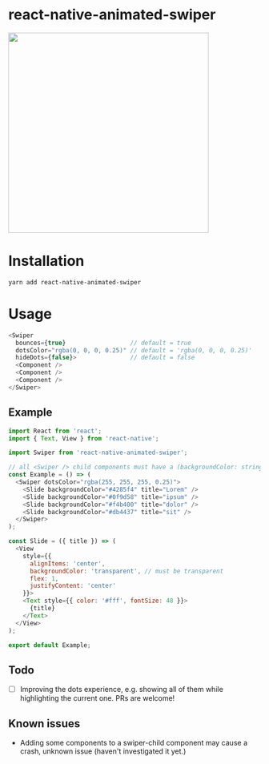 # react-native-animated-swiper
<img src="https://raw.githubusercontent.com/sonaye/react-native-animated-swiper/master/demo.gif" width="400">

# Installation
`yarn add react-native-animated-swiper`

# Usage
```javascript
<Swiper
  bounces={true}                  // default = true
  dotsColor="rgba(0, 0, 0, 0.25)" // default = 'rgba(0, 0, 0, 0.25)'
  hideDots={false}>               // default = false
  <Component />
  <Component />
  <Component />
</Swiper>
```

## Example
```javascript
import React from 'react';
import { Text, View } from 'react-native';

import Swiper from 'react-native-animated-swiper';

// all <Swiper /> child components must have a (backgroundColor: string) prop
const Example = () => (
  <Swiper dotsColor="rgba(255, 255, 255, 0.25)">
    <Slide backgroundColor="#4285f4" title="Lorem" />
    <Slide backgroundColor="#0f9d58" title="ipsum" />
    <Slide backgroundColor="#f4b400" title="dolor" />
    <Slide backgroundColor="#db4437" title="sit" />
  </Swiper>
);

const Slide = ({ title }) => (
  <View
    style={{
      alignItems: 'center',
      backgroundColor: 'transparent', // must be transparent
      flex: 1,
      justifyContent: 'center'
    }}>
    <Text style={{ color: '#fff', fontSize: 48 }}>
      {title}
    </Text>
  </View>
);

export default Example;
```

## Todo
- [ ] Improving the dots experience, e.g. showing all of them while highlighting the current one. PRs are welcome!

## Known issues
- Adding some components to a swiper-child component may cause a crash, unknown issue (haven't investigated it yet.)
